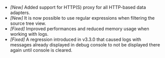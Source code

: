 * _[New]_ Added support for HTTP(S) proxy for all HTTP-based data adapters.
* _[New]_ It is now possible to use regular expressions when filtering the source tree view.
* _[Fixed]_ Improved performances and reduced memory usage when working with logs.
* _[Fixed]_ A regression introduced in v3.3.0 that caused logs with messages already displayed in debug console to not 
be displayed there again until console is cleared.